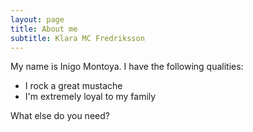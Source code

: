 ```yaml
---
layout: page
title: About me
subtitle: Klara MC Fredriksson
---
```


My name is Inigo Montoya. I have the following qualities:

- I rock a great mustache
- I'm extremely loyal to my family

What else do you need?
